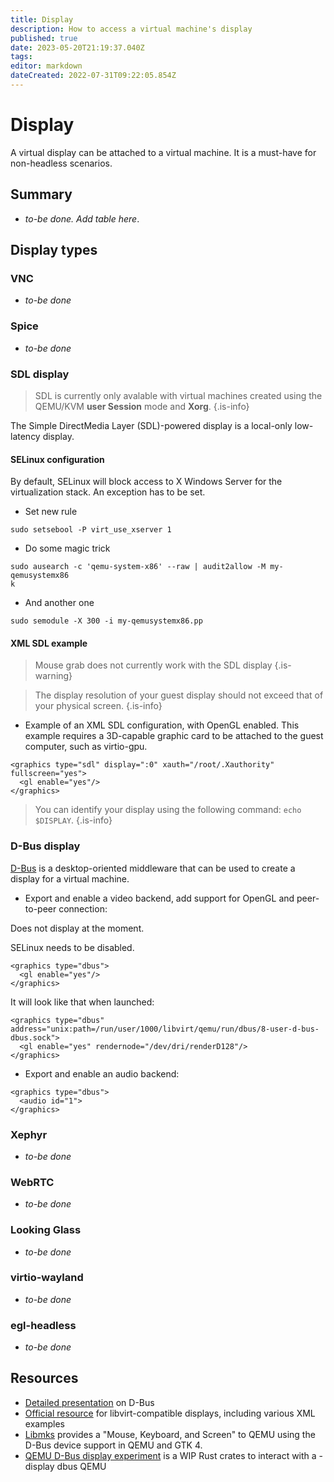 ```yaml
---
title: Display
description: How to access a virtual machine's display
published: true
date: 2023-05-20T21:19:37.040Z
tags: 
editor: markdown
dateCreated: 2022-07-31T09:22:05.854Z
---
```


# Display

A virtual display can be attached to a virtual machine. It is a must-have for non-headless scenarios.

## Summary

* *to-be done. Add table here*.

## Display types

### VNC

* *to-be done*

### Spice

* *to-be done*

### SDL display

> SDL is currently only avalable with virtual machines created using the QEMU/KVM **user Session** mode and **Xorg**.
{.is-info}

The Simple DirectMedia Layer (SDL)-powered display is a local-only low-latency display. 

#### SELinux configuration

By default, SELinux will block access to X Windows Server for the virtualization stack. An exception has to be set.

* Set new rule

```
sudo setsebool -P virt_use_xserver 1
```

* Do some magic trick 

```
sudo ausearch -c 'qemu-system-x86' --raw | audit2allow -M my-qemusystemx86
k
```

* And another one

```
sudo semodule -X 300 -i my-qemusystemx86.pp
```

#### XML SDL example

> Mouse grab does not currently work with the SDL display
{.is-warning}

> The display resolution of your guest display should not exceed that of your physical screen.
{.is-info}

* Example of an XML SDL configuration, with OpenGL enabled. This example requires a 3D-capable graphic card to be attached to the guest computer, such as virtio-gpu.

```
<graphics type="sdl" display=":0" xauth="/root/.Xauthority" fullscreen="yes">
  <gl enable="yes"/>
</graphics>
```

> You can identify your display using the following command: `echo $DISPLAY`.
{.is-info}

### D-Bus display

[D-Bus](https://www.freedesktop.org/wiki/Software/dbus/) is a desktop-oriented middleware that can be used to create a display for a virtual machine.  


* Export and enable a video backend, add support for OpenGL and peer-to-peer connection:

Does not display at the moment. 

SELinux needs to be disabled.

```
<graphics type="dbus">
  <gl enable="yes"/>
</graphics>
```

It will look like that when launched: 

```
<graphics type="dbus" address="unix:path=/run/user/1000/libvirt/qemu/run/dbus/8-user-d-bus-dbus.sock">
  <gl enable="yes" rendernode="/dev/dri/renderD128"/>
</graphics>
```


* Export and enable an audio backend:

```
<graphics type="dbus">
  <audio id="1">
</graphics>
``` 


### Xephyr

* *to-be done*

### WebRTC

* *to-be done*

### Looking Glass

* *to-be done*

### virtio-wayland

* *to-be done*

### egl-headless

* *to-be done*

## Resources

* [Detailed presentation](https://bootlin.com/pub/conferences/2016/meetup/dbus/josserand-dbus-meetup.pdf) on D-Bus
* [Official resource](https://libvirt.org/formatdomain.html#graphical-framebuffers) for libvirt-compatible displays, including various XML examples
* [Libmks](https://gitlab.gnome.org/chergert/libmks) provides a "Mouse, Keyboard, and Screen" to QEMU using the D-Bus device support in QEMU and GTK 4. 
* [QEMU D-Bus display experiment](https://gitlab.com/marcandre.lureau/qemu-display/) is a WIP Rust crates to interact with a -display dbus QEMU

